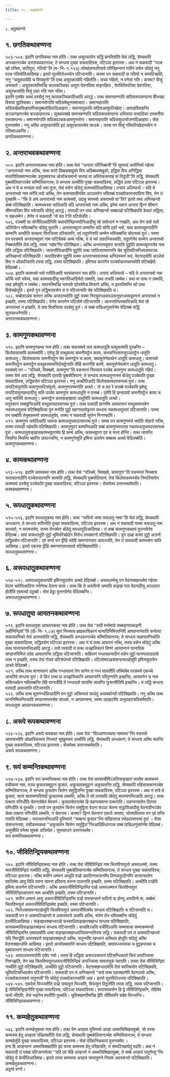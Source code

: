 ```yaml
---
title: ०८. अट्ठमवग्गो

---
```

८. अट्ठमवग्गो  


## १. छगतिकथावण्णना

५०३-५०४. इदानि छगतिकथा नाम होति। तत्थ असुरकायेन सद्धिं छगतियोति येसं लद्धि, सेय्यथापि अन्धकानञ्‍चेव उत्तरापथकानञ्‍च; ते सन्धाय पुच्छा सकवादिस्स, पटिञ्‍ञा इतरस्स। अथ नं सकवादी ‘‘पञ्‍च खो पनिमा, सारिपुत्त, गतियो’’ति (म॰ नि॰ १.१५३) लोमहंसनपरियाये परिच्छिन्‍नानं गतीनं वसेन चोदेतुं ननु पञ्‍च गतियोतिआदिमाह। इतरो सुत्तविरोधभयेन पटिजानाति। कस्मा पन सकवादी छ गतियो न सम्पटिच्छति, ननु ‘‘चतूहापायेहि च विप्पमुत्तो’’ति एत्थ असुरकायोपि गहितोति। सच्‍चं गहितो, न पनेसा गति। कस्मा? विसुं अभावतो। असुरकायस्मिञ्हि कालकञ्‍चिका असुरा पेतगतिया सङ्गहिता , वेपचित्तिपरिसा देवगतिया, असुरकायोति विसुं एका गति नाम नत्थि।  
इदानि एतमेव अत्थं दस्सेतुं ननु कालकञ्‍चिकातिआदि आरद्धं। तत्थ समानवण्णाति सदिसरूपसण्ठाना बीभच्छा विरूपा दुद्दस्सिका। समानभोगाति सदिसमेथुनसमाचारा। समानाहाराति सदिसखेळसिङ्घाणिकपुब्बलोहितादिआहारा। समानायुकाति सदिसआयुपरिच्छेदा। आवाहविवाहन्ति कञ्‍ञागहणञ्‍चेव कञ्‍ञादानञ्‍च। सुक्‍कपक्खे समानवण्णाति सदिसरूपसण्ठाना अभिरूपा पासादिका दस्सनीया पभासम्पन्‍ना। समानभोगाति सदिसपञ्‍चकआमगुणभोगा। समानाहाराति सदिससुधाभोजनादिआहारा। सेसं वुत्तनयमेव। ननु अत्थि असुरकायोति इदं असुरकायस्सेव साधकं। तस्स पन विसुं गतिपरिच्छेदाभावेन न गतिसाधकन्ति।  
छगतिकथावण्णना।  


## २. अन्तराभवकथावण्णना

५०५. इदानि अन्तराभवकथा नाम होति। तत्थ येसं ‘‘अन्तरा परिनिब्बायी’’ति सुत्तपदं अयोनिसो गहेत्वा ‘‘अन्तराभवो नाम अत्थि, यत्थ सत्तो दिब्बचक्खुको विय अदिब्बचक्खुको, इद्धिमा विय अनिद्धिमा मातापितिसमागमञ्‍चेव उतुसमयञ्‍च ओलोकयमानो सत्ताहं वा अतिरेकसत्ताहं वा तिट्ठती’’ति लद्धि, सेय्यथापि पुब्बसेलियानञ्‍चेव सम्मितियानञ्‍च; ते सन्धाय अत्थीति पुच्छा सकवादिस्स, लद्धियं ठत्वा पटिञ्‍ञा इतरस्स। अथ नं ये च भगवता तयो भवा वुत्ता, तेसं वसेन चोदेतुं कामभवोतिआदिमाह। तत्रायं अधिप्पायो – यदि ते अन्तराभवो नाम कोचि भवो अत्थि, तेन कामभवादीनंयेव अञ्‍ञतरेन भवितब्बं पञ्‍चवोकारभवादिना विय, तेन तं पुच्छामि – ‘‘किं ते अयं अन्तराभवो नाम कामभवो, उदाहु रूपभवो अरूपभवो वा’’ति? इतरो तथा अनिच्छन्तो सब्बं पटिक्खिपति। कामभवस्स चातिआदि यदि अन्तराभवो नाम अत्थि, इमेसं भवानं अन्तरा द्विन्‍नं सीमानं सीमन्तरिका विय भवेय्याति चोदेतुं आरद्धं। परवादी पन तथा अनिच्छन्तो सब्बपञ्हे पटिक्खिपति केवलं लद्धिया, न सहधम्मेन। तेनेव नं सकवादी ‘नो वत रे’ति पटिसेधेति।  
५०६. पञ्‍चमी सा योनीतिआदीनिपि यथापरिच्छिन्‍नयोनिआदीसु सो समोधानं न गच्छति, अथ तेन ततो ततो अतिरेकेन भवितब्बन्ति चोदेतुं वुत्तानि। अन्तराभवूपगं कम्मन्ति यदि सोपि एको भवो, यथा कामभवूपगादीनि कम्मानि अत्थीति सत्थारा विभजित्वा दस्सितानि, एवं तदुपगेनापि कम्मेन भवितब्बन्ति चोदनत्थं वुत्तं। यस्मा पन परसमये अन्तराभवूपगं नाम पाटियेक्‍कं कम्मं नत्थि, यं यं भवं उपपज्‍जिस्सति, तदुपगेनेव कम्मेन अन्तराभवे निब्बत्ततीति तेसं लद्धि, तस्मा ‘नहेव’न्ति पटिक्खित्तं। अत्थि अन्तराभवूपगा सत्ताति पुट्ठोपि कामभवूपगायेव नाम तेति लद्धिया पटिक्खिपति। जायन्तीतिआदीनि पुट्ठोपि तत्थ जातिजरामरणानि चेव चुतिपटिसन्धिपरम्परञ्‍च अनिच्छन्तो पटिक्खिपति। रूपादिवसेन पुट्ठोपि यस्मा अन्तराभवसत्तस्स अनिदस्सनं रूपं, वेदनादयोपि अञ्‍ञेसं विय न ओळारिकाति तस्स लद्धि, तस्मा पटिक्खिपति। इमिनाव कारणेन पञ्‍चवोकारभवभावेपि पटिक्खेपो वेदितब्बो।  
५०७. इदानि कामभवो भवो गतीतिआदि भवसंसन्दनं नाम होति। तत्रायं अधिप्पायो – यदि ते अन्तराभवो नाम कोचि भवो भवेय्य, यथा कामभवादीसु भवगतिआदिभेदो लब्भति, तथा तत्रापि लब्भेथ। यथा वा तत्थ न लब्भति, तथा इमेसुपि न लब्भेथ। समानस्मिञ्हि भवभावे एतेस्वेवेस विभागो अत्थि, न इतरस्मिन्ति को एत्थ विसेसहेतूति। इतरो पुन लद्धिमत्तवसेन तं तं पटिजानाति चेव पटिक्खिपति च।  
५०८. सब्बेसञ्‍ञेव सत्तानं अत्थि अन्तराभवोति पुट्ठो यस्मा निरयूपगअसञ्‍ञसत्तूपगअरूपूपगानं अन्तराभवं न इच्छति, तस्मा पटिक्खिपति। तेनेव कारणेन पटिलोमे पटिजानाति। आनन्तरियस्सातिआदि येसं सो अन्तराभवं न इच्छति, ते ताव विभजित्वा दस्सेतुं वुत्तं। तं सब्बं पाळिअनुसारेनेव वेदितब्बं सद्धिं सुत्तसाधनेनाति।  
अन्तराभवकथावण्णना।  


## ३. कामगुणकथावण्णना

५१०. इदानि कामगुणकथा नाम होति। तत्थ सकसमये ताव कामधातूति वत्थुकामापि वुच्‍चन्ति – किलेसकामापि कामभवोपि। एतेसु हि वत्थुकामा कमनीयट्ठेन कामा, सभावनिस्सत्तसुञ्‍ञतट्ठेन धातूति कामधातु। किलेसकामा कमनीयट्ठेन चेव कमनट्ठेन च कामा, यथावुत्तेनेवत्थेन धातूति कामधातु। कामभवो कमनीयट्ठेन कमनट्ठेन वत्थुकामपवत्तिदेसट्ठेनाति तीहि कारणेहि कामो, यथावुत्तेनेवत्थेन धातूति कामधातु। परसमये पन – ‘‘पञ्‍चिमे, भिक्खवे, कामगुणा’’ति वचनमत्तं निस्साय पञ्‍चेव कामगुणा कामधातूति गहितं। तस्मा येसं अयं लद्धि, सेय्यथापि एतरहि पुब्बसेलियानं; ते सन्धाय कामधातुनानत्तं बोधेतुं पञ्‍चेवाति पुच्छा सकवादिस्स, लद्धिवसेन पटिञ्‍ञा इतरस्स। ननु अत्थीतिआदि किलेसकामदस्सनत्थं वुत्तं। तत्थ तप्पटिसंयुत्तोति कामगुणपटिसंयुत्तो, कामगुणारम्मणोति अत्थो। नो च वत रे वत्तब्बे पञ्‍चेवाति इमेसु तप्पटिसंयुत्तछन्दादीसु सति पञ्‍चेव कामगुणा कामधातूति न वत्तब्बं। एतेपि हि छन्दादयो कमनीयट्ठेन कामा च धातु चातिपि कामधातु। कमनट्ठेन कामसङ्खाता धातूतिपि कामधातूति अत्थो।  
मनुस्सानं चक्खुन्तिआदि वत्थुकामदस्सनत्थं वुत्तं। तत्थ परवादी छन्‍नम्पि आयतनानं वत्थुकामभावेन नकामधातुभावं पटिक्खिपित्वा पुन मनोति पुट्ठो महग्गतलोकुत्तरं सन्धाय नकामधातुभावं पटिजानाति। यस्मा पन सब्बोपि तेभूमकमनो कामधातुयेव, तस्मा नं सकवादी सुत्तेन निग्गण्हाति।  
५११. कामगुणा भवोतिआदि भवस्स कामधातुभावदस्सनत्थं वुत्तं। यस्मा पन कामगुणमत्ते भवोति वोहारो नत्थि, तस्मा परवादी नहेवाति पटिक्खिपति। कामगुणूपगं कम्मन्तिआदि सब्बं कामगुणमत्तस्स नकामधातुभावदस्सनत्थं वुत्तं। कामधातुसङ्खातकामभवूपगमेव हि कम्मं अत्थि, कामभवूपगा एव च सत्ता होन्ति। तत्थ जायन्ति जियन्ति मियन्ति चवन्ति उपपज्‍जन्ति, न कामगुणेसूति इमिना उपायेन सब्बत्थ अत्थो वेदितब्बोति।  
कामगुणकथावण्णना।  


## ४. कामकथावण्णना

५१३-५१४. इदानि कामकथा नाम होति। तत्थ येसं ‘‘पञ्‍चिमे, भिक्खवे, कामगुणा’’ति वचनमत्तं निस्साय रूपायतनादीनि पञ्‍चेवायतनानि कामाति लद्धि, सेय्यथापि पुब्बसेलियानं; तेसं किलेसकामस्सेव निप्परियायेन कामभावं दस्सेतुं पञ्‍चेवाति पुच्छा सकवादिस्स, पटिञ्‍ञा इतरस्स। सेसमेत्थ उत्तानत्थमेवाति।  
कामकथावण्णना।  


## ५. रूपधातुकथावण्णना

५१५-५१६. इदानि रूपधातुकथा नाम होति। तत्थ ‘‘रूपिनो धम्मा रूपधातु नामा’’ति येसं लद्धि, सेय्यथापि अन्धकानं; ते सन्धाय रूपिनोति पुच्छा सकवादिस्स, पटिञ्‍ञा इतरस्स। अथ नं सकवादी यस्मा रूपधातु नाम रूपभवो, न रूपमत्तमेव, तस्मा तेनत्थेन चोदेतुं रूपधातूतिआदिमाह। तं सब्बं कामगुणकथायं वुत्तनयेनेव वेदितब्बं। साव कामधातूति पुट्ठो भूमिपरिच्छेदेन विरोधं पस्समानो पटिक्खिपति। पुन दळ्हं कत्वा पुट्ठो अत्तनो लद्धिवसेन पटिजानाति। एवं सन्ते पन द्वीहि भवेहि समन्‍नागतता आपज्‍जति, तेन तं सकवादी कामभवेन चाति आदिमाह। इतरो एकस्स द्वीहि समन्‍नागताभावतो पटिक्खिपतीति।  
रूपधातुकथावण्णना।  


## ६. अरूपधातुकथावण्णना

५१७-५१८. अरूपधातुकथायपि इमिनावुपायेन अत्थो वेदितब्बो। अरूपधम्मेसु पन वेदनाक्खन्धमेव गहेत्वा वेदना भवोतिआदिना नयेनेत्थ देसना कता। तत्थ किं ते अरूपिनो धम्माति सङ्खं गता वेदनादीसु अञ्‍ञतरा होतीति एवमत्थो दट्ठब्बो। सेसं हेट्ठा वुत्तनयेनेव वेदितब्बन्ति।  
अरूपधातुकथावण्णना।  


## ७. रूपधातुया आयतनकथावण्णना

५१९. इदानि रूपधातुया आयतनकथा नाम होति। तत्थ येसं ‘‘रूपी मनोमयो सब्बङ्गपच्‍चङ्गी अहीनिन्द्रियो’’ति (दी॰ नि॰ १.८७) सुत्तं निस्साय ब्रह्मकायिकानं घानादिनिमित्तानिपि आयतनानेवाति कप्पेत्वा सळायतनिको तेसं अत्तभावोति लद्धि, सेय्यथापि अन्धकानञ्‍चेव सम्मितियानञ्‍च; ते सन्धाय सळायतनिकोति पुच्छा सकवादिस्स, लद्धिवसेन पटिञ्‍ञा इतरस्स। अथ नं यं तत्थ आयतनं नत्थि, तस्स वसेन चोदेतुं अत्थि तत्थ घानायतनन्तिआदि आरद्धं। ततो परवादी यं तत्थ अज्झत्तिकानं तिण्णं आयतनानं घानादिकं सण्ठाननिमित्तं तदेव आयतनन्ति लद्धिया पटिजानाति। बाहिरानं गन्धायतनादीनं वसेन पुट्ठो घानप्पसादादयो तत्थ न इच्छति, तस्मा तेसं गोचरं पटिसेधेन्तो पटिक्खिपति। पटिलोमपञ्हसंसन्दनपञ्हेसुपि इमिनावुपायेन अत्थो वेदितब्बो।  
५२१. अत्थि तत्थ घानायतनं अत्थि गन्धायतनं तेन घानेन तं गन्धं घायतीति तस्मिंयेव परसमये एकच्‍चे आचरिये सन्धाय वुत्तं। ते किर तत्थ छ अज्झत्तिकानि आयतनानि परिपुण्णानि इच्छन्ति, आयतनेन च नाम सकिच्‍चकेन भवितब्बन्ति तेहि घानादीहि ते गन्धादयो घायन्ति सायन्ति फुसन्तीतिपि इच्छन्ति। तं लद्धिं सन्धाय परवादी आमन्ताति पटिजानाति।  
५२२. अत्थि तत्थ मूलगन्धोतिआदीनि पन पुट्ठो अत्थिभावं साधेतुं असक्‍कोन्तो पटिक्खिपति। ननु अत्थि तत्थ घाननिमित्तन्तिआदि सण्ठानमत्तस्सेव साधकं, न आयतनस्स, तस्मा उदाहटम्पि अनुदाहटसदिसमेवाति।  
रूपधातुया आयतनकथावण्णना।  


## ८. अरूपे रूपकथावण्णना

५२४-५२६. इदानि अरूपे रूपकथा नाम होति। तत्थ येसं ‘‘विञ्‍ञाणपच्‍चया नामरूप’’न्ति वचनतो आरुप्पभवेपि ओळारिकरूपा निस्सटं सुखुमरूपं अत्थीति लद्धि, सेय्यथापि अन्धकानं; ते सन्धाय अत्थि रूपन्ति पुच्छा सकवादिस्स, पटिञ्‍ञा इतरस्स। सेसमेत्थ उत्तानत्थमेवाति।  
अरूपे रूपकथावण्णना।  


## ९. रूपं कम्मन्तिकथावण्णना

५२७-५३७. इदानि रूपं कम्मन्तिकथा नाम होति। तत्थ येसं कायवचीविञ्‍ञत्तिसङ्खातं रूपमेव कायकम्मं वचीकम्मं नाम, तञ्‍च कुसलसमुट्ठानं कुसलं, अकुसलसमुट्ठानं अकुसलन्ति लद्धि, सेय्यथापि महिसासकानञ्‍चेव सम्मितियानञ्‍च; ते सन्धाय कुसलेन चित्तेन समुट्ठितन्ति पुच्छा सकवादिस्स, पटिञ्‍ञा इतरस्स। अथ नं सचे तं कुसलं, य्वायं सारम्मणादिभेदो कुसलस्स लब्भति, अत्थि ते सो तस्साति चोदेतुं सारम्मणन्तिआदि आरद्धं। तत्थ पत्थना पणिधीति चेतनायेवेतं वेवचनं। कुसलचेतनायेव हि पकप्पयमाना पत्थनाति। पकप्पनवसेन ठितत्ता पणिधीति च वुच्‍चति। परतो पन कुसलेन चित्तेन समुट्ठिता वेदना सञ्‍ञा चेतना सद्धातिआदीसु वेदनादीनञ्‍ञेव चेत्थ पत्थना पणिधीति लब्भति, न चेतनाय। कस्मा? द्विन्‍नं चेतनानं एकतो अभावा, सोतपतितत्ता पन एवं तन्ति गताति वेदितब्बा। रूपायतनन्तिआदि पुरिमवारे ‘‘सब्बन्तं कुसल’’न्ति संखित्तस्स पभेददस्सनत्थं वुत्तं । सेसा संसन्दननया, वचीकम्मकथा ‘‘अकुसलेन चित्तेन समुट्ठित’’न्तिआदिविधानञ्‍च सब्बं पाळिअनुसारेनेव वेदितब्बं। असुचीति पनेत्थ सुक्‍कं अधिप्पेतं। सुत्तसाधनं उत्तानत्थमेव।  
रूपं कम्मन्तिकथावण्णना।  


## १०. जीवितिन्द्रियकथावण्णना

५४०. इदानि जीवितिन्द्रियकथा नाम होति। तत्थ येसं जीवितिन्द्रियं नाम चित्तविप्पयुत्तो अरूपधम्मो, तस्मा रूपजीवितिन्द्रियं नत्थीति लद्धि, सेय्यथापि पुब्बसेलियानञ्‍चेव सम्मितियानञ्‍च; ते सन्धाय पुच्छा सकवादिस्स, पटिञ्‍ञा इतरस्स। नत्थि रूपीनं धम्मानं आयूति पञ्हे उपादिन्‍नरूपानम्पि तिणकट्ठादीनम्पि सन्तानवसेन पवत्तिमेव आयु ठिति यपना यापना इरियना वत्तना पालनाति इच्छति, तस्मा पटिक्खिपति। अत्थीति पञ्हेपि इमिना कारणेन पटिजानाति। अत्थि अरूपजीवितिन्द्रियन्ति पञ्हे अरूपधम्मानं चित्तविप्पयुत्तं जीवितिन्द्रियसन्तानं नाम अत्थीति इच्छति, तस्मा पटिजानाति।  
५४१. रूपीनं धम्मानं आयु अरूपजीवितिन्द्रियन्ति पञ्हे सत्तसन्ताने रूपिनो वा होन्तु अरूपिनो वा, सब्बेसं चित्तविप्पयुत्तं अरूपजीवितिन्द्रियमेव इच्छति, तस्मा पटिजानाति।  
५४२. निरोधसमापन्‍नपञ्हेसुपि चित्तविप्पयुत्तं अरूपजीवितमेव सन्धाय पटिक्खिपति च पटिजानाति च। सकवादी पन तं असम्पटिच्छन्तो यं अरूपपवत्ते असति अत्थि, रूपेन तेन भवितब्बन्ति चोदेतुं हञ्‍चीतिआदिमाह। सङ्खारक्खन्धपञ्हे फस्सादिसङ्खारक्खन्धं सन्धाय पटिक्खिपति, कायकम्मादिसङ्खारक्खन्धं सन्धाय पटिजानाति। कायविञ्‍ञत्ति वचीविञ्‍ञत्ति सम्मावाचा सम्माकम्मन्तो जीवितिन्द्रियन्ति एवमादयोपि धम्मा सङ्खारक्खन्धपरियापन्‍नातिस्स लद्धि। सकवादी पन तं असम्पटिच्छन्तो यदि निरुद्धेपि अरूपपवत्ते सङ्खारक्खन्धो अत्थि, चतुन्‍नम्पि खन्धानं अत्थिता होतूति चोदेतुं अत्थि वेदनाक्खन्धोति आदिमाह। इतरो अन्तोसमापत्तिं सन्धाय पटिक्खिपति, समापज्‍जन्तस्स च वुट्ठहन्तस्स च पुब्बापरभागं सन्धाय पटिजानाति।  
५४३. असञ्‍ञसत्तवारेपि एसेव नयो। तस्स हि लद्धिया असञ्‍ञसत्तानं पटिसन्धिकाले चित्तं उप्पज्‍जित्वा निरुज्झति, तेन सह चित्तविप्पयुत्तअरूपजीवितिन्द्रियं उप्पज्‍जित्वा यावतायुकं पवत्तति। तस्मा तेसं जीवितिन्द्रियं नत्थीति पुट्ठो पटिक्खिपति, अत्थीति पुट्ठो पटिजानाति। वेदनाक्खन्धादयोपि तेसं पवत्तिवसेन पटिक्खिपति, चुतिपटिसन्धिवसेन पटिजानाति। सकवादी पन तं अनिच्छन्तो ‘‘सचे तत्थ एकक्खणेपि वेदनादयो अत्थि, पञ्‍चवोकारभवत्तं पापुणाती’’ति चोदेतुं पञ्‍चवोकारभवोति आह। इतरो सुत्तविरोधभया पटिक्खिपति।  
५४४-५४५. एकदेसं भिज्‍जतीति पञ्हे सम्पयुत्तं भिज्‍जति, विप्पयुत्तं तिट्ठतीति तस्स लद्धि, तस्मा पटिजानाति। द्वे जीवितिन्द्रियानीति पुच्छा परवादिस्स, पटिञ्‍ञा सकवादिस्स। रूपारूपवसेन हि द्वे जीवितिन्द्रियानि, तेहियेव सत्तो जीवति, तेसं भङ्गेन मरतीति वुच्‍चति। चुतिक्खणस्मिञ्हि द्वेपि जीवितानि सहेव भिज्‍जन्ति।  
जीवितिन्द्रियकथावण्णना।  


## ११. कम्महेतुकथावण्णना

५४६. इदानि कम्महेतुकथा नाम होति। तत्थ येन अरहता पुरिमभवे अरहा अब्भाचिक्खितपुब्बो, सो तस्स कम्मस्स हेतु अरहत्ता परिहायतीति येसं लद्धि, सेय्यथापि पुब्बसेलियानञ्‍चेव सम्मितियानञ्‍च; ते सन्धाय कम्महेतूति पुच्छा सकवादिस्स, पटिञ्‍ञा इतरस्स। सेसं परिहानिकथायं वुत्तनयमेव ।  
हन्द हि अरहन्तानं अब्भाचिक्खतीति इदं यस्स कम्मस्स हेतु परिहायति, तं सम्पटिच्छापेतुं वदति। अथ नं सकवादी तं पक्खं पटिजानापेत्वा ‘‘यदि एवं येहि अरहन्तो न अब्भाचिक्खितपुब्बा, ते सब्बे अरहत्तं पापुणेय्यु’’न्ति चोदेतुं ये केचीतिआदिमाह। इतरो तस्स कम्मस्स अरहत्तं सम्पापुणने नियामं अपस्सन्तो पटिक्खिपति।  
कम्महेतुकथावण्णना।  
अट्ठमो वग्गो।  